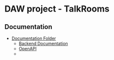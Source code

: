 # DAW project - TalkRooms

## Documentation

- [Documentation Folder](docs)
    - [Backend Documentation](docs/backend)
    - [OpenAPI](docs/TalkRoomsOpenApi.yaml)
    - 

